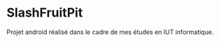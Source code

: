 # SlashFruitPit

Projet android réalisé dans le cadre de mes études en IUT informatique.














